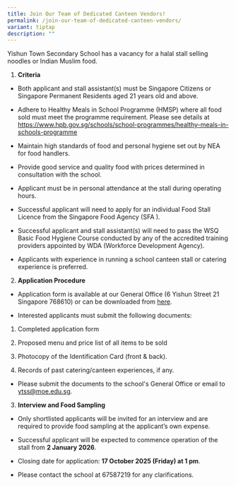 ```yaml
---
title: Join Our Team of Dedicated Canteen Vendors!
permalink: /join-our-team-of-dedicated-canteen-vendors/
variant: tiptap
description: ""
---
```

<p>Yishun Town Secondary School has a vacancy for a halal stall selling noodles
or Indian Muslim food.</p>
<ol data-tight="true" class="tight">
<li>
<p><strong>Criteria</strong>
</p>
</li>
</ol>
<ul data-tight="true" class="tight">
<li>
<p>Both applicant and stall assistant(s) must be Singapore Citizens or Singapore
Permanent Residents aged 21 years old and above.</p>
</li>
<li>
<p>Adhere to Healthy Meals in School Programme (HMSP) where all food sold
must meet the programme requirement. Please see details at <a href="https://www.hpb.gov.sg/schools/school-programmes/healthy-meals-in-schools-programme" rel="noopener noreferrer nofollow" target="_blank">https://www.hpb.gov.sg/schools/school-programmes/healthy-meals-in-schools-programme</a>
</p>
</li>
<li>
<p>Maintain high standards of food and personal hygiene set out by NEA for
food handlers.</p>
</li>
<li>
<p>Provide good service and quality food with prices determined in consultation
with the school.</p>
</li>
<li>
<p>Applicant must be in personal attendance at the stall during operating
hours.</p>
</li>
<li>
<p>Successful applicant will need to apply for an individual Food Stall Licence
from the Singapore Food Agency (SFA ).</p>
</li>
<li>
<p>Successful applicant and stall assistant(s) will need to pass the WSQ
Basic Food Hygiene Course conducted by any of the accredited training providers
appointed by WDA (Workforce Development Agency).</p>
</li>
<li>
<p>Applicants with experience in running a school canteen stall or catering
experience is preferred.</p>
</li>
</ul>
<p></p>
<ol start="2" data-tight="true" class="tight">
<li>
<p><strong>Application Procedure</strong>
</p>
</li>
</ol>
<ul data-tight="true" class="tight">
<li>
<p>Application form is available at our General Office (6 Yishun Street 21
Singapore 768610) or can be downloaded from <a href="/files/canteen_application_form_2023.pdf" rel="noopener noreferrer nofollow" target="_blank">here</a>.</p>
</li>
<li>
<p>Interested applicants must submit the following documents:</p>
</li>
</ul>
<ol data-tight="true" class="tight">
<li>
<p>Completed application form</p>
</li>
<li>
<p>Proposed menu and price list of all items to be sold</p>
</li>
<li>
<p>Photocopy of the Identification Card (front &amp; back).</p>
</li>
<li>
<p>Records of past catering/canteen experiences, if any.</p>
</li>
</ol>
<ul data-tight="true" class="tight">
<li>
<p>Please submit the documents to the school's General Office or email to
<a href="mailto:ytss@moe.edu.sg" rel="noopener noreferrer nofollow" target="_blank">ytss@moe.edu.sg</a>.</p>
</li>
</ul>
<p></p>
<ol start="3" data-tight="true" class="tight">
<li>
<p><strong>Interview and Food Sampling</strong>
</p>
</li>
</ol>
<ul data-tight="true" class="tight">
<li>
<p>Only shortlisted applicants will be invited for an interview and are required
to provide food sampling at the applicant’s own expense.</p>
</li>
<li>
<p>Successful applicant will be expected to commence operation of the stall
from <strong>2 January 2026</strong>.</p>
</li>
<li>
<p>Closing date for application: <strong>17 October 2025 (Friday) at 1 pm</strong>.</p>
</li>
<li>
<p>Please contact the school at 67587219 for any clarifications.</p>
<p></p>
</li>
</ul>
<p></p>